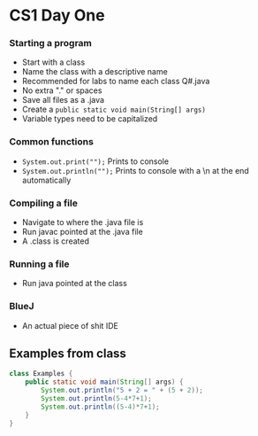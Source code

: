 # CS1 Day One

### Starting a program
- Start with a class
- Name the class with a descriptive name
- Recommended for labs to name each class Q#.java
- No extra "." or spaces
- Save all files as a .java
- Create a ```public static void main(String[] args)```
- Variable types need to be capitalized

### Common functions
- ```System.out.print("");``` Prints to console
- ```System.out.println("");``` Prints to console with a \n at the end automatically


### Compiling a file
- Navigate to where the .java file is
- Run javac pointed at the .java file
- A .class is created

### Running a file
- Run java pointed at the class


### BlueJ
- An actual piece of shit IDE


## Examples from class

```java
class Examples {
    public static void main(String[] args) {
        System.out.println("5 + 2 = " + (5 + 2));
        System.out.println(5-4*7+1);
        System.out.println((5-4)*7+1);
    }
}
```